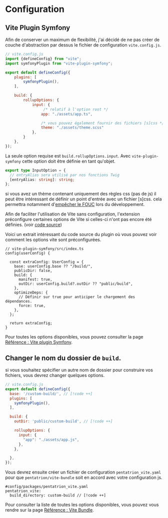 # Configuration

## Vite Plugin Symfony <img src="/images/logo-npm.svg" width="39" height="15" style="display: inline; vertical-align: -10%; " />

Afin de conserver un maximum de flexibilité, j'ai décidé de ne pas créer de couche d'abstraction par dessus le fichier de configuration `vite.config.js`.



```js
// vite.config.js
import {defineConfig} from "vite";
import symfonyPlugin from "vite-plugin-symfony";

export default defineConfig({
    plugins: [
        symfonyPlugin(),
    ],

    build: {
        rollupOptions: {
            input: {
                 /* relatif à l'option root */
                app: "./assets/app.ts",

                /* vous pouvez également fournir des fichiers [s]css */
                theme: "./assets/theme.scss"
            },
        }
    },
});
```

La seule option requise est `build.rollupOptions.input`. Avec `vite-plugin-symfony` cette option doit être définie en tant qu'objet.

```ts
export type InputOption = {
  // entryAlias sera utilisé par nos fonctions Twig
  [entryAlias: string]: string;
};
```

si vous avez un thème contenant uniquement des règles css (pas de js) il peut être intéressant de définir un point d'entrée avec un fichier \[s\]css. cela permettra notamment d'[empêcher le FOUC](/fr/guide/tips#css-files-as-entrypoint) lors du développement.

Afin de faciliter l'utilisation de Vite sans configuration, l'extension préconfigure certaines options de Vite si celles-ci n'ont pas encore été définies. (voir [code source](https://github.com/lhapaipai/vite-plugin-symfony/blob/main/src/index.ts))

Voici un extrait intéressant du code source du plugin où vous pouvez voir comment les options vite sont préconfigurées.

```ts{4-15}
// vite-plugin-symfony/src/index.ts
config(userConfig) {

  const extraConfig: UserConfig = {
    base: userConfig.base ?? "/build/",
    publicDir: false,
    build: {
      manifest: true,
      outDir: userConfig.build?.outDir ?? "public/build",
    },
    optimizeDeps: {
      // Définir sur true pour anticiper le chargement des dépendances.
      force: true,
    },
  };

  return extraConfig;
}
```

Pour toutes les options disponibles, vous pouvez consulter la page [Référence : Vite plugin Symfony](/fr/reference/vite-plugin-symfony).

## Changer le nom du dossier de `build`.

si vous souhaitez spécifier un autre nom de dossier pour construire vos fichiers, vous devrez changer quelques options.

```js
// vite.config.js
export default defineConfig({
  base: '/custom-build/', // [!code ++]
  plugins: [
    symfonyPlugin(),
  ],

  build: {
    outDir: 'public/custom-build', // [!code ++]

    rollupOptions: {
      input: {
        "app": "./assets/app.js",
      },
    },

  },
});
```

Vous devrez ensuite créer un fichier de configuration `pentatrion_vite.yaml` pour que `pentatrion/vite-bundle` soit en accord avec votre configuration js.


```yaml{3,4}
#config/packages/pentatrion_vite.yaml
pentatrion_vite:
  build_directory: custom-build // [!code ++]
```

Pour consulter la liste de toutes les options disponibles, vous pouvez vous rendre sur la page [Référence : Vite Bundle](/fr/reference/vite-bundle).
